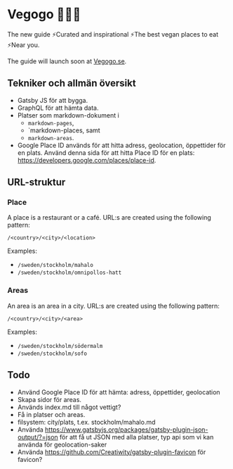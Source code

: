 # Vegogo 🥕🥑🍔

The new guide ⚡️Curated and inspirational ⚡️The best vegan places to eat ⚡️Near you.

The guide will launch soon at [Vegogo.se](https://vegogo.se).

## Tekniker och allmän översikt

- Gatsby JS för att bygga.
- GraphQL för att hämta data.
- Platser som markdown-dokument i
  - `markdown-pages`,
  - `markdown-places, samt
  - `markdown-areas`.
- Google Place ID används för att hitta adress, geolocation, öppettider för en plats. Använd denna sida för att hitta Place ID för en plats: https://developers.google.com/places/place-id.

## URL-struktur

### Place

A place is a restaurant or a café.
URL:s are created using the following pattern:

`/<country>/<city>/<location>`

Examples:

- `/sweden/stockholm/mahalo`
- `/sweden/stockholm/omnipollos-hatt`

### Areas

An area is an area in a city.
URL:s are created using the following pattern:

`/<country>/<city>/<area>`

Examples:

- `/sweden/stockholm/södermalm`
- `/sweden/stockholm/sofo`

## Todo

- Använd Google Place ID för att hämta: adress, öppettider, geolocation
- Skapa sidor för areas.
- Används index.md till något vettigt?
- Få in platser och areas.
- filsystem: city/plats, t.ex. stockholm/mahalo.md
- Använda https://www.gatsbyjs.org/packages/gatsby-plugin-json-output/?=json för att få ut JSON med alla platser, typ api som vi kan använda för geolocation-saker
- Använda https://github.com/Creatiwity/gatsby-plugin-favicon för favicon?
